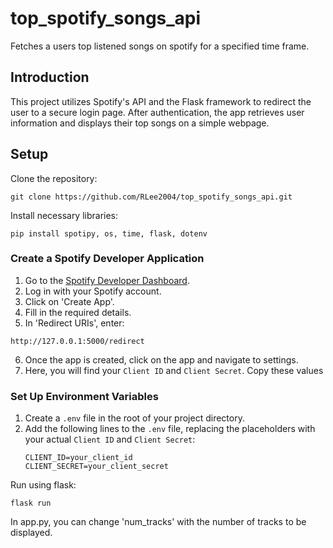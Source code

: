 ﻿# top_spotify_songs_api

Fetches a users top listened songs on spotify for a specified time frame.

## Introduction

This project utilizes Spotify's API and the Flask framework to redirect the user to a secure login page. After authentication, the app retrieves user information and displays their top songs on a simple webpage.

## Setup

Clone the repository:
```
git clone https://github.com/RLee2004/top_spotify_songs_api.git
```

Install necessary libraries:
```
pip install spotipy, os, time, flask, dotenv
```

### Create a Spotify Developer Application

1. Go to the [Spotify Developer Dashboard](https://developer.spotify.com/dashboard/applications).
2. Log in with your Spotify account.
3. Click on 'Create App'.
4. Fill in the required details.
5. In 'Redirect URIs', enter:
```
http://127.0.0.1:5000/redirect
```
6. Once the app is created, click on the app and navigate to settings.
7. Here, you will find your `Client ID` and `Client Secret`. Copy these values

### Set Up Environment Variables
1. Create a `.env` file in the root of your project directory.
2. Add the following lines to the `.env` file, replacing the placeholders with your actual `Client ID` and `Client Secret`:
    ```
    CLIENT_ID=your_client_id
    CLIENT_SECRET=your_client_secret
    ```

Run using flask:
```
flask run
```

In app.py, you can change 'num_tracks' with the number of tracks to be displayed.
